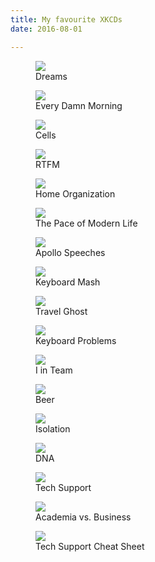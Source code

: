 ```yaml
---
title: My favourite XKCDs
date: 2016-08-01

---
```


<figure>
	<a href="https://xkcd.com/137/"><img src="http://imgs.xkcd.com/comics/dreams.png"></a>
	<figcaption>Dreams</figcaption>
</figure>

<figure>
	<a href="https://xkcd.com/430/"><img src="http://imgs.xkcd.com/comics/every_damn_morning.png"></a>
	<figcaption>Every Damn Morning</figcaption>
</figure>

<figure>
	<a href="https://xkcd.com/1217/"><img src="http://imgs.xkcd.com/comics/cells.png"></a>
	<figcaption>Cells</figcaption>
</figure>

<figure>
	<a href="https://xkcd.com/293/"><img src="http://imgs.xkcd.com/comics/rtfm.png"></a>
	<figcaption>RTFM</figcaption>
</figure>


<figure>
	<a href="https://xkcd.com/1077/"><img src="http://imgs.xkcd.com/comics/home_organization.png"></a>
	<figcaption>Home Organization</figcaption>
</figure>

<figure>
	<a href="https://xkcd.com/1227/"><img src="http://imgs.xkcd.com/comics/the_pace_of_modern_life.png"></a>
	<figcaption>The Pace of Modern Life</figcaption>
</figure>

<figure>
	<a href="https://xkcd.com/1484/"><img src="http://imgs.xkcd.com/comics/apollo_speeches.png"></a>
	<figcaption>Apollo Speeches</figcaption>
</figure>

<figure>
	<a href="https://xkcd.com/1530/"><img src="http://imgs.xkcd.com/comics/keyboard_mash.png"></a>
	<figcaption>Keyboard Mash</figcaption>
</figure>

<figure>
	<a href="https://xkcd.com/1580/"><img src="http://imgs.xkcd.com/comics/travel_ghosts.png"></a>
	<figcaption>Travel Ghost</figcaption>
</figure>

<figure>
	<a href="https://xkcd.com/1586/"><img src="http://imgs.xkcd.com/comics/keyboard_problems.png"></a>
	<figcaption>Keyboard Problems</figcaption>
</figure>

<figure>
	<a href="https://xkcd.com/1562/"><img src="http://imgs.xkcd.com/comics/i_in_team.png"></a>
	<figcaption>I in Team</figcaption>
</figure>


<figure>
	<a href="https://xkcd.com/1534/"><img src="http://imgs.xkcd.com/comics/beer.png"></a>
	<figcaption>Beer</figcaption>
</figure>

<figure>
	<a href="https://xkcd.com/1601/"><img src="http://imgs.xkcd.com/comics/isolation.png"></a>
	<figcaption>Isolation</figcaption>
</figure>

<figure>
	<a href="https://xkcd.com/1605/"><img src="http://imgs.xkcd.com/comics/dna.png"></a>
	<figcaption>DNA</figcaption>
</figure>

<figure>
	<a href="https://xkcd.com/806/"><img src="http://imgs.xkcd.com/comics/tech_support.png"></a>
	<figcaption>Tech Support</figcaption>
</figure>

<figure>
	<a href="https://xkcd.com/664/"><img src="http://imgs.xkcd.com/comics/academia_vs_business.png"></a>
	<figcaption>Academia vs. Business</figcaption>
</figure>

<figure>
	<a href="https://xkcd.com/627/"><img src="http://imgs.xkcd.com/comics/tech_support_cheat_sheet.png"></a>
	<figcaption>Tech Support Cheat Sheet</figcaption>
</figure>
